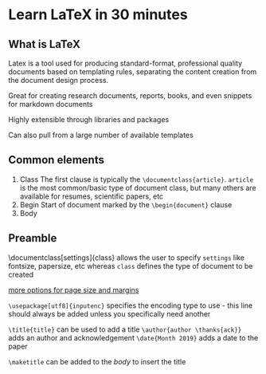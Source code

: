 # Learn LaTeX in 30 minutes

## What is LaTeX

Latex is a tool used for producing standard-format, professional quality documents based on templating rules, separating the content creation from the document design process.

Great for creating research documents, reports, books, and even snippets for markdown documents

Highly extensible through libraries and packages

Can also pull from a large number of available templates

## Common elements

1. Class
    The first clause is typically the `\documentclass{article}`. `article` is the most common/basic type of document class, but many others are available for resumes, scientific papers, etc
2. Begin
    Start of document marked by the `\begin{document}` clause
3. Body

## Preamble

\documentclass[settings]{class} allows the user to specify `settings` like fontsize, papersize, etc whereas `class` defines the type of document to be created

[more options for page size and margins](https://www.overleaf.com/learn/Page_size_and_margins)

`\usepackage[utf8]{inputenc}` specifies the encoding type to use - this line should always be added unless you specifically need another

`\title{title}` can be used to add a title
`\author{author \thanks{ack}}` adds an author and acknowledgement
`\date{Month 2019}` adds a date to the paper

`\maketitle` can be added to the _body_ to insert the title


